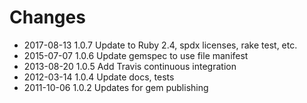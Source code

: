 # Changes

* 2017-08-13 1.0.7 Update to Ruby 2.4, spdx licenses, rake test, etc.
* 2015-07-07 1.0.6 Update gemspec to use file manifest
* 2013-08-20 1.0.5 Add Travis continuous integration
* 2012-03-14 1.0.4 Update docs, tests
* 2011-10-06 1.0.2 Updates for gem publishing

